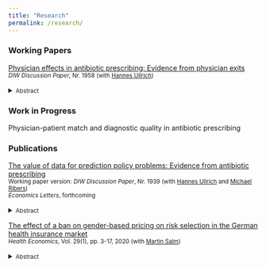 ```yaml
---
title: "Research"
permalink: /research/
---
```



### Working Papers
[Physician effects in antibiotic prescribing: Evidence from physician exits](https://www.diw.de/documents/publikationen/73/diw_01.c.821560.de/dp1958.pdf) <br/>
<small>*DIW Discussion Paper*, Nr. 1958 (with [Hannes Ullrich])</small>  
<details>
<summary><small>Abstract</small></summary>
<small>
Human antibiotic consumption is considered the main driver of antibiotic resistance. Reducing human antibiotic consumption without compromising health care quality poses one of the most important global health policy challenges. A crucial condition for designing effective policies is to identify who drives antibiotic treatment decisions, physicians or patient demand. We measure the causal effect of physician practice style on antibiotic intake and health outcomes exploiting variation in patient-physician relations due to physician exits in general practice in Denmark. We estimate that physician practice style accounts for 53 to 56 percent of between-clinic differences in all antibiotic consumption, and for 74 to 81 percent in the consumption of second-line antibiotic drugs. We find little evidence that low prescribing styles adversely affect health outcomes measured as preventable hospitalizations due to infections. Our findings suggest that policies to curb antibiotic resistance are most effective when aimed at improving physician decision-making, in particular when they target high prescribers. High prescribing practice styles are positively associated with physician age and negatively with staff size and the availability of diagnostic tools, suggesting that improvements in the quality of diagnostic information is an important path to improved decisions.
</small>
</details>



### Work in Progress
Physician-patient match and diagnostic quality in antibiotic prescribing <br/>




### Publications
[The value of data for prediction policy problems: Evidence from antibiotic prescribing](https://www.diw.de/documents/publikationen/73/diw_01.c.814285.de/dp1939.pdf) <br/> 
<small>Working paper version: *DIW Discussion Paper*, Nr. 1939 (with [Hannes Ullrich] and [Michael Ribers])</small> <br/> 
<small>*Economics Letters*, forthcoming</small> 
<details>
<summary><small>Abstract</small></summary>
<small>
Large-scale data show promise to provide efficiency gains through individualized risk predictions in many business and policy settings. Yet, assessments of the degree of data-enabled efficiency improvements remain scarce. We quantify the value of the availability of a variety of data combinations for tackling the policy problem of curbing antibiotic resistance, where the reduction of inefficient antibiotic use requires improved diagnostic prediction. Focusing on antibiotic prescribing for suspected urinary tract infections in primary care in Denmark, we link individual-level administrative data with microbiological laboratory test outcomes to train a machine learning algorithm predicting bacterial test results. For various data combinations, we assess out of sample prediction quality and efficiency improvements due to prediction-based prescription policies. The largest gains in prediction quality can be achieved using simple characteristics such as patient age and gender or patients' health care data. However, additional patient background data lead to further incremental policy improvements even though gains in prediction quality are small. Our findings suggest that evaluating prediction quality against the ground truth only may not be sufficient to quantify the potential for policy improvements.
</small>
</details>


[The effect of a ban on gender-based pricing on risk selection in the German health insurance market](https://onlinelibrary.wiley.com/doi/full/10.1002/hec.3958) <br/>
<small>*Health Economics*, Vol. 29(1), pp. 3-17, 2020 (with [Martin Salm])</small>  
<details>
<summary><small>Abstract</small></summary>
<small>
	Starting from December 2012, insurers in the European Union were prohibited from charging gender‐discriminatory prices. We examine the effect of this unisex mandate on risk segmentation in the German health insurance market. Although gender used to be a pricing factor in Germany's private health insurance (PHI) sector, it was never used as a pricing factor in the social health insurance (SHI) sector. The unisex mandate makes PHI relatively more attractive for women and less attractive for men. Based on data from the German socio‐economic panel, we analyze how the unisex mandate affects the difference between women and men in switching rates between SHI and PHI. We find that the unisex mandate increases the probability of switching from SHI to PHI for women relative to men. On the other hand, the unisex mandate has no effect on the gender difference in switching rates from PHI to SHI. Because women have on average higher health care expenditures than men, our results imply a worsening of the PHI risk pool and an improvement of the SHI risk pool. Our results demonstrate that regulatory measures such as the unisex mandate can affect risk selection between public and private health insurance sectors.
</small>
</details>

[//]: # (Links)

[Martin Salm]: <https://www.tilburguniversity.edu/staff/m-salm>
[Hannes Ullrich]: <https://hannesullrich.com/>
[Michael Ribers]: <https://www.economics.ku.dk/staff/vip/?pure=en/persons/246289>
